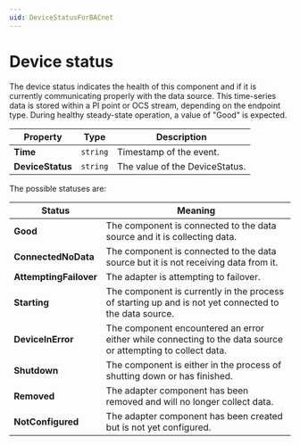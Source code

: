 ```yaml
---
uid: DeviceStatusForBACnet
---
```


# Device status

The device status indicates the health of this component and if it is currently communicating properly with the data source. This time-series data is stored within a PI point or OCS stream, depending on the endpoint type. During healthy steady-state operation, a value of "Good" is expected. 

| Property                          | Type                                 | Description                    |
|-----------------------------------|--------------------------------------|--------------------------------|
| **Time**                          | `string`                               | Timestamp of the event.        |
| **DeviceStatus**                  | `string`                               | The value of the DeviceStatus. |

The possible statuses are:

| Status                            | Meaning                               |
|-----------------------------------|---------------------------------------|
| **Good**                          | The component is connected to the data source and it is collecting data. |
| **ConnectedNoData**               | The component is connected to the data source but it is not receiving data from it. |
| **AttemptingFailover**            | The adapter is attempting to failover. |
| **Starting**                      | The component is currently in the process of starting up and is not yet connected to the data source. |
| **DeviceInError**                 | The component encountered an error either while connecting to the data source or attempting to collect data. |
| **Shutdown**                      | The component is either in the process of shutting down or has finished. |
| **Removed**                       | The adapter component has been removed and will no longer collect data. |
| **NotConfigured**                 | The adapter component has been created but is not yet configured. |
